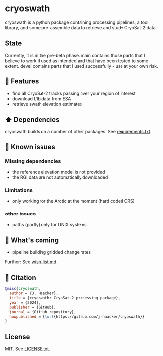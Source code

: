 # cryoswath

cryoswath is a python package containing processing pipelines, a tool library, and some pre-assemble data to retrieve and study CryoSat-2 data

## State

Currently, it is in the pre-beta phase. main contains those parts that I believe to work if used as intended and that have been tested to some extent. devel contains parts that I used successfully - use at your own risk.

## 🚀 Features

- find all CryoSat-2 tracks passing over your region of interest
- download L1b data from ESA
- retrieve swath elevation estimates

## ⬆️ Dependencies

cryoswath builds on a number of other packages. See [requirements.txt](https://github.com/j-haacker/cryoswath/blob/main/requirements.txt).

## 🐛 Known issues

### Missing dependencies

- the reference elevation model is not provided
- the RGI data are not automatically downloaded

### Limitations

- only working for the Arctic at the moment (hard coded CRS)

### other issues

- paths (partly) only for UNIX systems

## 🎯 What's coming

- pipeline building gridded change rates

Further: See [wish-list.md](https://github.com/j-haacker/cryoswath/blob/main/wish-list.md).

## 📃 Citation

```bibtex
@misc{cryoswath,
  author = {J. Haacker},
  title = {cryoswath: CryoSat-2 processing package},
  year = {2024},
  publisher = {GitHub},
  journal = {GitHub repository},
  howpublished = {\url{https://github.com/j-haacker/cryoswath}}
}
```

## License

MIT. See [LICENSE.txt](https://github.com/j-haacker/cryoswath/blob/main/LICENSE.txt).

